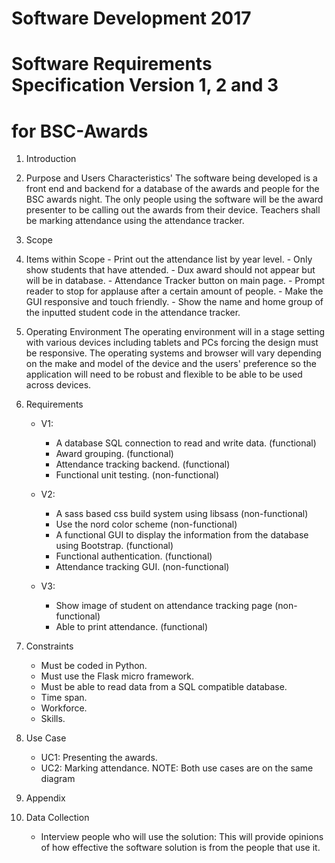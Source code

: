 # Software Development 2017

# Software Requirements Specification Version 1, 2 and 3
# for BSC-Awards

1. Introduction
  1. Purpose and Users Characteristics'
      The software being developed is a front end and backend for a database of
      the awards and people for the BSC awards night. The only people using the
      software will be the award presenter to be calling out the awards from their
      device. Teachers shall be marking attendance using the attendance tracker.

2. Scope
  1. Items within Scope
    - Print out the attendance list by year level.
    - Only show students that have attended.
    - Dux award should not appear but will be in database.
    - Attendance Tracker button on main page.
    - Prompt reader to stop for applause after a certain amount of people.
    - Make the GUI responsive and touch friendly.
    - Show the name and home group of the inputted student code in the attendance tracker.

  2. Operating Environment
      The operating environment will in a stage setting with various devices including
      tablets and PCs forcing the design must be responsive. The operating systems
      and browser will vary depending on the make and model of the device and the users'
      preference so the application will need to be robust and flexible to be able to be used
      across devices.

3. Requirements
    - V1:
      - A database SQL connection to read and write data. (functional)
      - Award grouping. (functional)
      - Attendance tracking backend. (functional)
      - Functional unit testing. (non-functional)

    - V2:
      - A sass based css build system using libsass (non-functional)
      - Use the nord color scheme (non-functional)
      - A functional GUI to display the information from the database using Bootstrap. (functional)
      - Functional authentication. (functional)
      - Attendance tracking GUI. (non-functional)

    - V3:
      - Show image of student on attendance tracking page (non-functional)
      - Able to print attendance. (functional)

4. Constraints
    - Must be coded in Python.
    - Must use the Flask micro framework.
    - Must be able to read data from a SQL compatible database.
    - Time span.
    - Workforce.
    - Skills.

5. Use Case
    - UC1: Presenting the awards.
    - UC2: Marking attendance.
     NOTE: Both use cases are on the same diagram 

6. Appendix
  1. Data Collection
      - Interview people who will use the solution: This will provide opinions of how effective the software solution is from the people that use it.
